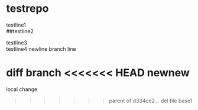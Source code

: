 testrepo
========
testline1  
##testline2

testline3  
testline4
newline
branch line

diff branch
<<<<<<< HEAD
newnew
=======
local change
>>>>>>> parent of d334ce2... del file
base1
